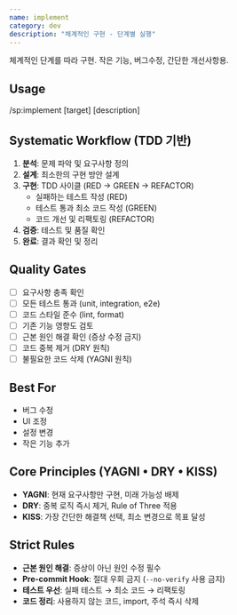 ```yaml
---
name: implement
category: dev
description: "체계적인 구현 - 단계별 실행"
---
```


체계적인 단계를 따라 구현. 작은 기능, 버그수정, 간단한 개선사항용.

## Usage
/sp:implement [target] [description]

## Systematic Workflow (TDD 기반)
1. **분석**: 문제 파악 및 요구사항 정의
2. **설계**: 최소한의 구현 방안 설계
3. **구현**: TDD 사이클 (RED → GREEN → REFACTOR)
   - 실패하는 테스트 작성 (RED)
   - 테스트 통과 최소 코드 작성 (GREEN)
   - 코드 개선 및 리팩토링 (REFACTOR)
4. **검증**: 테스트 및 품질 확인
5. **완료**: 결과 확인 및 정리

## Quality Gates
- [ ] 요구사항 충족 확인
- [ ] 모든 테스트 통과 (unit, integration, e2e)
- [ ] 코드 스타일 준수 (lint, format)
- [ ] 기존 기능 영향도 검토
- [ ] 근본 원인 해결 확인 (증상 수정 금지)
- [ ] 코드 중복 제거 (DRY 원칙)
- [ ] 불필요한 코드 삭제 (YAGNI 원칙)

## Best For
- 버그 수정
- UI 조정
- 설정 변경
- 작은 기능 추가

## Core Principles (YAGNI • DRY • KISS)
- **YAGNI**: 현재 요구사항만 구현, 미래 가능성 배제
- **DRY**: 중복 로직 즉시 제거, Rule of Three 적용
- **KISS**: 가장 간단한 해결책 선택, 최소 변경으로 목표 달성

## Strict Rules
- **근본 원인 해결**: 증상이 아닌 원인 수정 필수
- **Pre-commit Hook**: 절대 우회 금지 (`--no-verify` 사용 금지)
- **테스트 우선**: 실패 테스트 → 최소 코드 → 리팩토링
- **코드 정리**: 사용하지 않는 코드, import, 주석 즉시 삭제
